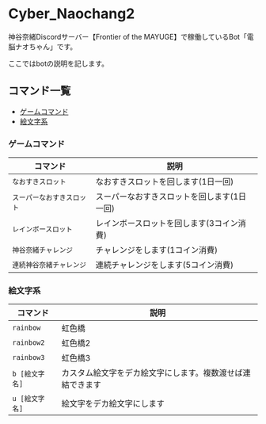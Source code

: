 # Cyber_Naochang2

神谷奈緒Discordサーバー【Frontier of the MAYUGE】で稼働しているBot「電脳ナオちゃん」です。

ここではbotの説明を記します。

## コマンド一覧
* [ゲームコマンド](#ゲームコマンド)
* [絵文字系](#絵文字系)


### ゲームコマンド
| コマンド | 説明 |
| ------------- | ------------- |
| `なおすきスロット` | なおすきスロットを回します(1日一回) |
| `スーパーなおすきスロット` | スーパーなおすきスロットを回します(1日一回) |
| `レインボースロット` | レインボースロットを回します(3コイン消費) |
| `神谷奈緒チャレンジ` | チャレンジをします(1コイン消費) |
| `連続神谷奈緒チャレンジ` | 連続チャレンジをします(5コイン消費) |

### 絵文字系
| コマンド | 説明 |
| ------------- | ------------- |
| `rainbow` | 虹色橋 |
| `rainbow2` | 虹色橋2 |
| `rainbow3` | 虹色橋3 |
| `b [絵文字名]` | カスタム絵文字をデカ絵文字にします。複数渡せば連結できます|
| `u [絵文字名]` | 絵文字をデカ絵文字にします |
